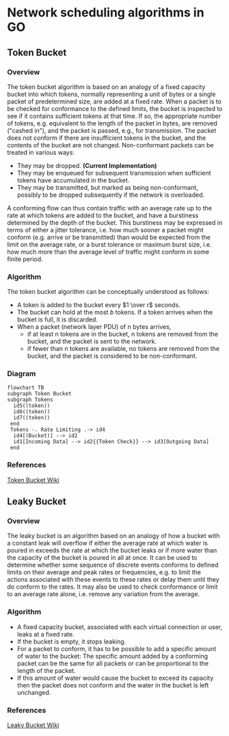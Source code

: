 # Network scheduling algorithms in GO

## Token Bucket

### Overview

The token bucket algorithm is based on an analogy of a fixed capacity bucket into which tokens, normally representing a unit of bytes or a single packet of predetermined size, are added at a fixed rate. When a packet is to be checked for conformance to the defined limits, the bucket is inspected to see if it contains sufficient tokens at that time. If so, the appropriate number of tokens, e.g. equivalent to the length of the packet in bytes, are removed ("cashed in"), and the packet is passed, e.g., for transmission. The packet does not conform if there are insufficient tokens in the bucket, and the contents of the bucket are not changed. Non-conformant packets can be treated in various ways:

- They may be dropped. **(Current Implementation)**
- They may be enqueued for subsequent transmission when sufficient tokens have accumulated in the bucket.
- They may be transmitted, but marked as being non-conformant, possibly to be dropped subsequently if the network is overloaded.

A conforming flow can thus contain traffic with an average rate up to the rate at which tokens are added to the bucket, and have a burstiness determined by the depth of the bucket. This burstiness may be expressed in terms of either a jitter tolerance, i.e. how much sooner a packet might conform (e.g. arrive or be transmitted) than would be expected from the limit on the average rate, or a burst tolerance or maximum burst size, i.e. how much more than the average level of traffic might conform in some finite period.


### Algorithm

The token bucket algorithm can be conceptually understood as follows:

- A token is added to the bucket every $1 \over r$ seconds.
- The bucket can hold at the most $b$ tokens. If a token arrives when the bucket is full, it is discarded.
- When a packet (network layer PDU) of n bytes arrives,
  - if at least n tokens are in the bucket, n tokens are removed from the bucket, and the packet is sent to the network.
  - if fewer than n tokens are available, no tokens are removed from the bucket, and the packet is considered to be non-conformant.

### Diagram

```mermaid
flowchart TB
subgraph Token Bucket
subgraph Tokens
  id5((token))
  id6((token))
  id7((token))
 end
 Tokens -. Rate Limiting .-> id4
  id4[(Bucket)] --> id2
  id1[Incoming Data] --> id2{{Token Check}} --> id3[Outgoing Data]
 end
```

### References

[Token Bucket Wiki](https://www.wikiwand.com/en/Token_bucket)

## Leaky Bucket

### Overview
The leaky bucket is an algorithm based on an analogy of how a bucket with a constant leak will overflow if either the average rate at which water is poured in exceeds the rate at which the bucket leaks or if more water than the capacity of the bucket is poured in all at once. It can be used to determine whether some sequence of discrete events conforms to defined limits on their average and peak rates or frequencies, e.g. to limit the actions associated with these events to these rates or delay them until they do conform to the rates. It may also be used to check conformance or limit to an average rate alone, i.e. remove any variation from the average.

### Algorithm

- A fixed capacity bucket, associated with each virtual connection or user, leaks at a fixed rate.
- If the bucket is empty, it stops leaking.
- For a packet to conform, it has to be possible to add a specific amount of water to the bucket: The specific amount added by a conforming packet can be the same for all packets or can be proportional to the length of the packet.
- If this amount of water would cause the bucket to exceed its capacity then the packet does not conform and the water in the bucket is left unchanged.

### References

[Leaky Bucket Wiki](https://www.wikiwand.com/en/Leaky_bucket)

